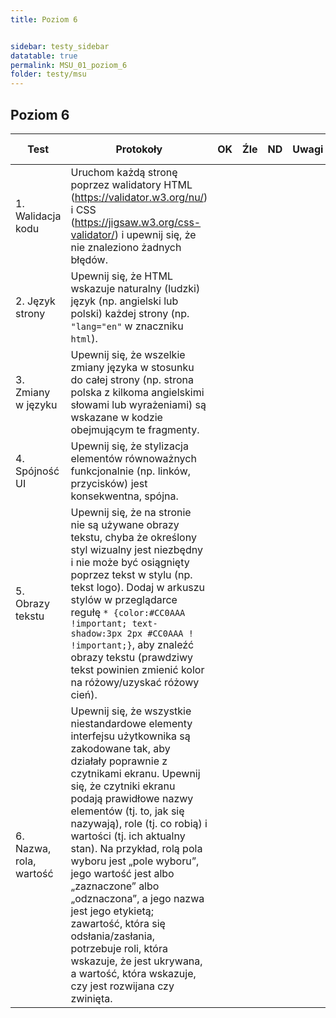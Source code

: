 ```yaml
---
title: Poziom 6


sidebar: testy_sidebar
datatable: true
permalink: MSU_01_poziom_6
folder: testy/msu
---
```



## Poziom 6 

| Test        | Protokoły                    |OK|Źle|ND| Uwagi  |KS WCAG|
|-------------|------------------------------|--|---|--|--------|--------|
|1. Walidacja kodu|Uruchom każdą stronę poprzez walidatory HTML (https://validator.w3.org/nu/) i CSS (https://jigsaw.w3.org/css-validator/) i upewnij się, że nie znaleziono żadnych błędów. | | | | |[4.1.1](https://wcag.lepszyweb.pl/#parsing)|
|2. Język strony|Upewnij się, że HTML wskazuje naturalny (ludzki) język (np. angielski lub polski) każdej strony (np. `"lang="en"` w znaczniku `html`). | | | | |[3.1.1](https://wcag.lepszyweb.pl/#language-of-page)|
|3. Zmiany w języku|Upewnij się, że wszelkie zmiany języka w stosunku do całej strony (np. strona polska z kilkoma angielskimi słowami lub wyrażeniami) są wskazane w kodzie obejmującym te fragmenty.| | | | |[3.1.2](https://wcag.lepszyweb.pl/#language-of-parts)|
|4. Spójność UI|Upewnij się, że stylizacja elementów równoważnych funkcjonalnie (np. linków, przycisków) jest konsekwentna, spójna.| | | | |[3.2.4](https://wcag.lepszyweb.pl/#consistent-identification)|
|5. Obrazy tekstu|Upewnij się, że na stronie nie są używane obrazy tekstu, chyba że określony styl wizualny jest niezbędny i nie może być osiągnięty poprzez tekst w stylu (np. tekst logo). Dodaj w arkuszu stylów w przeglądarce regułę `* {color:#CC0AAA !important; text-shadow:3px 2px #CC0AAA ! !important;}`, aby znaleźć obrazy tekstu (prawdziwy tekst powinien zmienić kolor na różowy/uzyskać różowy cień).| | | | |[1.4.5](https://wcag.lepszyweb.pl/#images-of-text)|
|6. Nazwa, rola, wartość|Upewnij się, że wszystkie niestandardowe elementy interfejsu użytkownika są zakodowane tak, aby działały poprawnie z czytnikami ekranu. Upewnij się, że czytniki ekranu podają prawidłowe nazwy elementów (tj. to, jak się nazywają), role (tj. co robią) i wartości (tj. ich aktualny stan). Na przykład, rolą pola wyboru jest „pole wyboru”, jego wartość jest albo „zaznaczone” albo „odznaczona”, a jego nazwa jest jego etykietą; zawartość, która się odsłania/zasłania, potrzebuje roli, która wskazuje, że jest ukrywana, a wartość, która wskazuje, czy jest rozwijana czy zwinięta.| | | | |[4.1.2](https://wcag.lepszyweb.pl/#name-role-value)|











